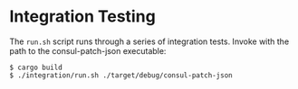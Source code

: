 # Integration Testing

The `run.sh` script runs through a series of integration tests. Invoke with the path to the consul-patch-json executable:

    $ cargo build
    $ ./integration/run.sh ./target/debug/consul-patch-json

